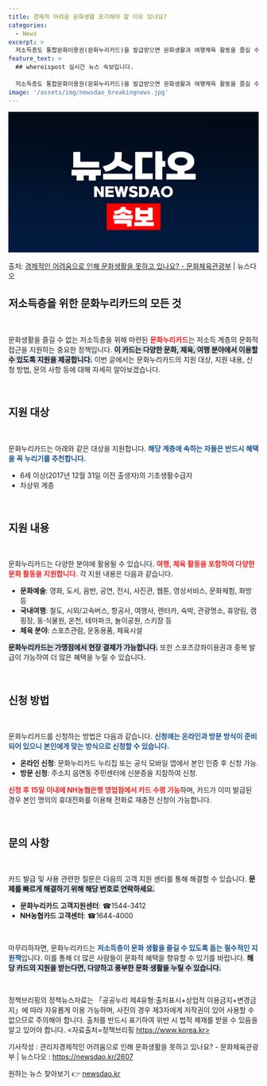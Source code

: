```yaml
---
title: 경제적 어려움 문화생활 포기해야 할 이유 있나요?
categories:
  - News
excerpt: >
  저소득층도 통합문화이용권(문화누리카드)을 발급받으면 문화생활과 여행체육 활동을 즐길 수 있습니다.  ▲ 지원…
feature_text: >
  ## whereispost 실시간 뉴스 속보입니다.

  저소득층도 통합문화이용권(문화누리카드)을 발급받으면 문화생활과 여행체육 활동을 즐길 수 있습니다.  ▲ 지원…
image: '/assets/img/newsdao_breakingnews.jpg'
---
```


![뉴스다오 속보](/assets/img/newsdao_breakingnews.jpg)

<p>출처: <a href="https://newsdao.kr/2607" rel="dofollow">경제적인 어려움으로 인해 문화생활을 못하고 있나요? - 문화체육관광부</a> | 뉴스다오</p>

<h2 data-ke-size="size26">저소득층을 위한 문화누리카드의 모든 것</h2>

<p data-ke-size="size16">&nbsp;</p>

문화생활을 즐길 수 없는 저소득층을 위해 마련된 <b><span style="color: #ee2323;">문화누리카드</span></b>는 저소득 계층의 문화적 접근을 지원하는 중요한 정책입니다. <b><span style="background-color: #21538527;">이 카드는 다양한 문화, 체육, 여행 분야에서 이용할 수 있도록 지원을 제공합니다.</span></b> 이번 글에서는 문화누리카드의 지원 대상, 지원 내용, 신청 방법, 문의 사항 등에 대해 자세히 알아보겠습니다.

<p data-ke-size="size16">&nbsp;</p>

<h2 data-ke-size="size26">지원 대상</h2>

<p data-ke-size="size16">&nbsp;</p>

문화누리카드는 아래와 같은 대상을 지원합니다. <b><span style="color: #1a5490;">해당 계층에 속하는 자들은 반드시 혜택을 꼭 누리기를 추천합니다.</span></b> 
<ul>
    <li>6세 이상(2017년 12월 31일 이전 출생자)의 기초생활수급자</li>
    <li>차상위 계층</li>
</ul>

<p data-ke-size="size16">&nbsp;</p>

<h2 data-ke-size="size26">지원 내용</h2>

<p data-ke-size="size16">&nbsp;</p>

문화누리카드는 다양한 분야에 활용될 수 있습니다. <b><span style="color: #ee2323;">여행, 체육 활동을 포함하여 다양한 문화 활동을 지원합니다.</span></b> 각 지원 내용은 다음과 같습니다.

<ul>
    <li><b>문화예술</b>: 영화, 도서, 음반, 공연, 전시, 사진관, 웹툰, 영상서비스, 문화체험, 화방 등</li>
    <li><b>국내여행</b>: 철도, 시외/고속버스, 항공사, 여행사, 렌터카, 숙박, 관광명소, 휴양림, 캠핑장, 동·식물원, 온천, 테마파크, 놀이공원, 스키장 등</li>
    <li><b>체육 분야</b>: 스포츠관람, 운동용품, 체육시설</li>
</ul>

<b><span style="background-color: #21538527;">문화누리카드는 가맹점에서 현장 결제가 가능합니다.</span></b> 또한 스포츠강좌이용권과 중복 발급이 가능하여 더 많은 혜택을 누릴 수 있습니다.

<p data-ke-size="size16">&nbsp;</p>

<h2 data-ke-size="size26">신청 방법</h2>

<p data-ke-size="size16">&nbsp;</p>

문화누리카드를 신청하는 방법은 다음과 같습니다. <b><span style="color: #1a5490;">신청에는 온라인과 방문 방식이 준비되어 있으니 본인에게 맞는 방식으로 신청할 수 있습니다.</span></b> 

<ul>
    <li><b>온라인 신청</b>: 문화누리카드 누리집 또는 공식 모바일 앱에서 본인 인증 후 신청 가능.</li>
    <li><b>방문 신청</b>: 주소지 읍면동 주민센터에 신분증을 지참하여 신청.</li>
</ul>

<b><span style="color: #ee2323;">신청 후 15일 이내에 NH농협은행 영업점에서 카드 수령 가능</span></b>하며, 카드가 이미 발급된 경우 본인 명의의 휴대전화를 이용해 전화로 재충전 신청이 가능합니다.

<p data-ke-size="size16">&nbsp;</p>

<h2 data-ke-size="size26">문의 사항</h2>

<p data-ke-size="size16">&nbsp;</p>

카드 발급 및 사용 관련한 질문은 다음의 고객 지원 센터를 통해 해결할 수 있습니다. <b><span style="background-color: #21538527;">문제를 빠르게 해결하기 위해 해당 번호로 연락하세요.</span></b> 

<ul>
    <li><b>문화누리카드 고객지원센터</b>: ☎1544-3412</li>
    <li><b>NH농협카드 고객센터</b>: ☎1644-4000</li>
</ul>

<p data-ke-size="size16">&nbsp;</p>

마무리하자면, 문화누리카드는 <b><span style="color: #1a5490;">저소득층이 문화 생활을 즐길 수 있도록 돕는 필수적인 지원책</span></b>입니다. 이를 통해 더 많은 사람들이 문화적 혜택을 향유할 수 있기를 바랍니다. <b><span style="background-color: #21538527;">해당 카드의 지원을 받는다면, 다양하고 풍부한 문화 생활을 누릴 수 있습니다.</span></b> 

<p data-ke-size="size16">&nbsp;</p>

정책브리핑의 정책뉴스자료는 「공공누리 제4유형:출처표시+상업적 이용금지+변경금지」에 따라 자유롭게 이용 가능하며, 사진의 경우 제3자에게 저작권이 있어 사용할 수 없으므로 주의해야 합니다. 출처를 반드시 표기하여 위반 시 법적 제재를 받을 수 있음을 알고 있어야 합니다. <자료출처=정책브리핑 https://www.korea.kr> 

기사작성 : 관리자경제적인 어려움으로 인해 문화생활을 못하고 있나요? - 문화체육관광부 | 뉴스다오  : https://newsdao.kr/2607 

원하는 뉴스 찾아보기 👉 <a href="https://newsdao.kr" rel="dofollow">newsdao.kr</a>


